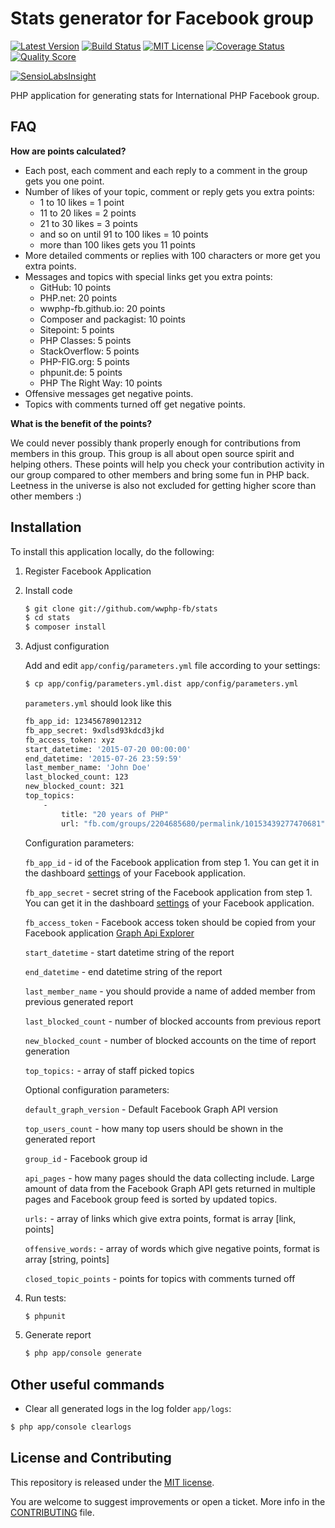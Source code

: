 # Stats generator for Facebook group

[![Latest Version](https://img.shields.io/github/release/wwphp-fb/stats.svg?style=flat-square)](https://github.com/wwphp-fb/stats/releases)
[![Build Status](https://img.shields.io/travis/wwphp-fb/stats/master.svg?style=flat-square)](https://travis-ci.org/wwphp-fb/stats)
[![MIT License](https://img.shields.io/badge/license-MIT-brightgreen.svg?style=flat-square)](LICENSE)
[![Coverage Status](https://img.shields.io/scrutinizer/coverage/g/wwphp-fb/stats.svg?style=flat-square)](https://scrutinizer-ci.com/g/wwphp-fb/stats/code-structure)
[![Quality Score](https://img.shields.io/scrutinizer/g/wwphp-fb/stats.svg?style=flat-square)](https://scrutinizer-ci.com/g/wwphp-fb/stats)

[![SensioLabsInsight](https://insight.sensiolabs.com/projects/c317a2f5-1fbe-4d76-a93c-8f0d98e61ef6/big.png)](https://insight.sensiolabs.com/projects/c317a2f5-1fbe-4d76-a93c-8f0d98e61ef6)

PHP application for generating stats for International PHP Facebook group.

## FAQ

**How are points calculated?**

* Each post, each comment and each reply to a comment in the group gets you one point.
* Number of likes of your topic, comment or reply gets you extra points:
    * 1 to 10 likes = 1 point
    * 11 to 20 likes = 2 points
    * 21 to 30 likes = 3 points
    * and so on until 91 to 100 likes = 10 points
    * more than 100 likes gets you 11 points
* More detailed comments or replies with 100 characters or more get you extra points.
* Messages and topics with special links get you extra points:
    * GitHub: 10 points
    * PHP.net: 20 points
    * wwphp-fb.github.io: 20 points
    * Composer and packagist: 10 points
    * Sitepoint: 5 points
    * PHP Classes: 5 points
    * StackOverflow: 5 points
    * PHP-FIG.org: 5 points
    * phpunit.de: 5 points
    * PHP The Right Way: 10 points
* Offensive messages get negative points.
* Topics with comments turned off get negative points.

**What is the benefit of the points?**

We could never possibly thank properly enough for contributions from members in
this group. This group is all about open source spirit and helping others. These
points will help you check your contribution activity in our group compared to
other members and bring some fun in PHP back. Leetness in the universe is also
not excluded for getting higher score than other members :)

## Installation

To install this application locally, do the following:

1. Register Facebook Application

2. Install code

    ```bash
    $ git clone git://github.com/wwphp-fb/stats
    $ cd stats
    $ composer install
    ```

3. Adjust configuration

    Add and edit `app/config/parameters.yml` file according to your settings:

    ```bash
    $ cp app/config/parameters.yml.dist app/config/parameters.yml
    ```

    `parameters.yml` should look like this

    ```bash
    fb_app_id: 123456789012312
    fb_app_secret: 9xdlsd93kdcd3jkd
    fb_access_token: xyz
    start_datetime: '2015-07-20 00:00:00'
    end_datetime: '2015-07-26 23:59:59'
    last_member_name: 'John Doe'
    last_blocked_count: 123
    new_blocked_count: 321
    top_topics:
        -
            title: "20 years of PHP"
            url: "fb.com/groups/2204685680/permalink/10153439277470681"
    ```

    Configuration parameters:

    `fb_app_id` - id of the Facebook application from step 1. You can get it in the dashboard [settings](https://developers.facebook.com/apps/) of your Facebook application.

    `fb_app_secret` - secret string of the Facebook application from step 1. You can get it in the dashboard [settings](https://developers.facebook.com/apps/) of your Facebook application.

    `fb_access_token` - Facebook access token should be copied from your Facebook application [Graph Api Explorer](https://developers.facebook.com/tools/explorer)

    `start_datetime` - start datetime string of the report

    `end_datetime` - end datetime string of the report

    `last_member_name` - you should provide a name of added member from previous generated report

    `last_blocked_count` - number of blocked accounts from previous report

    `new_blocked_count` - number of blocked accounts on the time of report generation

    `top_topics:` - array of staff picked topics

    Optional configuration parameters:

    `default_graph_version` - Default Facebook Graph API version

    `top_users_count` - how many top users should be shown in the generated report

    `group_id` - Facebook group id

    `api_pages` - how many pages should the data collecting include. Large amount of data from the Facebook Graph API gets returned in multiple pages and Facebook group feed is sorted by updated topics.

    `urls:` - array of links which give extra points, format is array [link, points]

    `offensive_words:` - array of words which give negative points, format is array [string, points]

    `closed_topic_points` - points for topics with comments turned off


4. Run tests:

    ```bash
    $ phpunit
    ```

5. Generate report

    ```bash
    $ php app/console generate
    ```

## Other useful commands

* Clear all generated logs in the log folder `app/logs`:

```bash
$ php app/console clearlogs
```


## License and Contributing

This repository is released under the [MIT license](LICENSE).

You are welcome to suggest improvements or open a ticket. More info in the 
[CONTRIBUTING](CONTRIBUTING.md) file.
